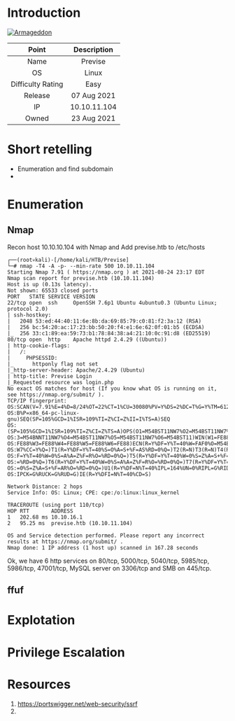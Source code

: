 # Introduction

[![Armageddon](https://www.hackthebox.eu/storage/avatars/e3c542ada4b134e29e534e3081ef9650.png)](https://app.hackthebox.eu/machines/Previse)

| Point | Description |
| :------:| :------: |
| Name | Previse |
| OS   | Linux  |
| Difficulty Rating| Easy   |
| Release | 07 Aug 2021   |
| IP | 10.10.11.104   |
| Owned | 23 Aug 2021 |

# Short retelling

* Enumeration and find subdomain
* 

# Enumeration

## Nmap

Recon host 10.10.10.104 with Nmap and Add previse.htb to /etc/hosts

```
┌──(root💀kali)-[/home/kali/HTB/Previse]
└─# nmap -T4 -A -p- --min-rate 500 10.10.11.104
Starting Nmap 7.91 ( https://nmap.org ) at 2021-08-24 23:17 EDT
Nmap scan report for previse.htb (10.10.11.104)
Host is up (0.13s latency).
Not shown: 65533 closed ports
PORT   STATE SERVICE VERSION
22/tcp open  ssh     OpenSSH 7.6p1 Ubuntu 4ubuntu0.3 (Ubuntu Linux; protocol 2.0)
| ssh-hostkey: 
|   2048 53:ed:44:40:11:6e:8b:da:69:85:79:c0:81:f2:3a:12 (RSA)
|   256 bc:54:20:ac:17:23:bb:50:20:f4:e1:6e:62:0f:01:b5 (ECDSA)
|_  256 33:c1:89:ea:59:73:b1:78:84:38:a4:21:10:0c:91:d8 (ED25519)
80/tcp open  http    Apache httpd 2.4.29 ((Ubuntu))
| http-cookie-flags: 
|   /: 
|     PHPSESSID: 
|_      httponly flag not set
|_http-server-header: Apache/2.4.29 (Ubuntu)
| http-title: Previse Login
|_Requested resource was login.php
No exact OS matches for host (If you know what OS is running on it, see https://nmap.org/submit/ ).
TCP/IP fingerprint:
OS:SCAN(V=7.91%E=4%D=8/24%OT=22%CT=1%CU=30080%PV=Y%DS=2%DC=T%G=Y%TM=6125B6D
OS:B%P=x86_64-pc-linux-gnu)SEQ(SP=105%GCD=1%ISR=109%TI=Z%CI=Z%II=I%TS=A)SEQ
OS:(SP=105%GCD=1%ISR=109%TI=Z%CI=Z%TS=A)OPS(O1=M54BST11NW7%O2=M54BST11NW7%O
OS:3=M54BNNT11NW7%O4=M54BST11NW7%O5=M54BST11NW7%O6=M54BST11)WIN(W1=FE88%W2=
OS:FE88%W3=FE88%W4=FE88%W5=FE88%W6=FE88)ECN(R=Y%DF=Y%T=40%W=FAF0%O=M54BNNSN
OS:W7%CC=Y%Q=)T1(R=Y%DF=Y%T=40%S=O%A=S+%F=AS%RD=0%Q=)T2(R=N)T3(R=N)T4(R=Y%D
OS:F=Y%T=40%W=0%S=A%A=Z%F=R%O=%RD=0%Q=)T5(R=Y%DF=Y%T=40%W=0%S=Z%A=S+%F=AR%O
OS:=%RD=0%Q=)T6(R=Y%DF=Y%T=40%W=0%S=A%A=Z%F=R%O=%RD=0%Q=)T7(R=Y%DF=Y%T=40%W
OS:=0%S=Z%A=S+%F=AR%O=%RD=0%Q=)U1(R=Y%DF=N%T=40%IPL=164%UN=0%RIPL=G%RID=G%R
OS:IPCK=G%RUCK=G%RUD=G)IE(R=Y%DFI=N%T=40%CD=S)

Network Distance: 2 hops
Service Info: OS: Linux; CPE: cpe:/o:linux:linux_kernel

TRACEROUTE (using port 110/tcp)
HOP RTT       ADDRESS
1   202.68 ms 10.10.16.1
2   95.25 ms  previse.htb (10.10.11.104)

OS and Service detection performed. Please report any incorrect results at https://nmap.org/submit/ .
Nmap done: 1 IP address (1 host up) scanned in 167.28 seconds
```

Ok, we have 6 http services on 80/tcp, 5000/tcp, 5040/tcp, 5985/tcp, 5986/tcp, 47001/tcp, MySQL server on 3306/tcp and SMB on 445/tcp.


## ffuf







# Explotation



# Privilege Escalation



# Resources

1. https://portswigger.net/web-security/ssrf
2. 

